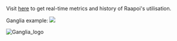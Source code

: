 Visit [here](http://raapoi.vuw.ac.nz/ganglia/) to get real-time metrics and history of Raapoi's utilisation.

Ganglia example:
<a href="http://raapoi.vuw.ac.nz/ganglia/"><img src="/img/Ganglia_static.png"> </a>

![Ganglia_logo](/img/Ganglia_static.png)
